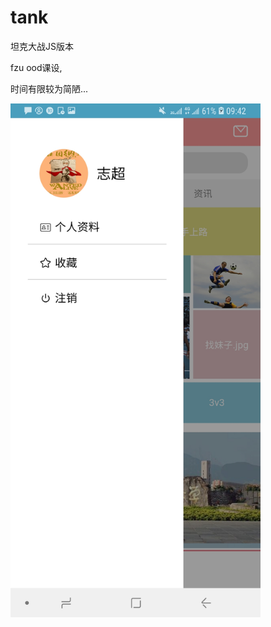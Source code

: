 # tank

坦克大战JS版本  

fzu ood课设,

时间有限较为简陋...

<img src="https://github.com/lacxxy/lacxxy/blob/master/img/Screenshot_20190425-094252_sporter.jpg" width=400>
